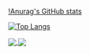 [!Anurag's GitHub stats](https://github-readme-stats.vercel.app/api?username=jieff&show_icons=true&theme=tokyonight)

[![Top Langs](https://github-readme-stats.vercel.app/api/top-langs/?username=jieff&layout=compact&show_icons=true)](https://github.com/jieff/github-readme-stats)


<a href="https://github.com/anuraghazra/github-readme-stats">
  <img align="center" src="https://github-readme-stats.vercel.app/api/pin/?username=anuraghazra&repo=github-readme-stats" />
</a>
<a href="https://github.com/anuraghazra/convoychat">
  <img align="center" src="https://github-readme-stats.vercel.app/api/pin/?username=anuraghazra&repo=convoychat" />
</a>
